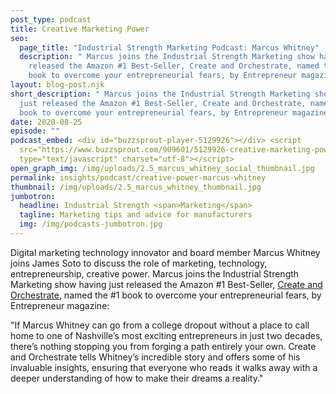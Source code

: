 ```yaml
---
post_type: podcast
title: Creative Marketing Power
seo:
  page_title: "Industrial Strength Marketing Podcast: Marcus Whitney"
  description: " Marcus joins the Industrial Strength Marketing show having just
    released the Amazon #1 Best-Seller, Create and Orchestrate, named the #1
    book to overcome your entrepreneurial fears, by Entrepreneur magazine"
layout: blog-post.njk
short_description: " Marcus joins the Industrial Strength Marketing show having
  just released the Amazon #1 Best-Seller, Create and Orchestrate, named the #1
  book to overcome your entrepreneurial fears, by Entrepreneur magazine."
date: 2020-08-25
episode: ""
podcast_embed: <div id="buzzsprout-player-5129926"></div> <script
  src="https://www.buzzsprout.com/909601/5129926-creative-marketing-power-with-marcus-whitney.js?container_id=buzzsprout-player-5129926&player=small"
  type="text/javascript" charset="utf-8"></script>
open_graph_img: /img/uploads/2.5_marcus_whitney_social_thumbnail.jpg
permalink: insights/podcast/creative-power-marcus-whitney
thumbnail: /img/uploads/2.5_marcus_whitney_thumbnail.jpg
jumbotron:
  headline: Industrial Strength <span>Marketing</span>
  tagline: Marketing tips and advice for manufacturers
  img: /img/podcasts-jumbotron.jpg
---
```

Digital marketing technology innovator and board member Marcus Whitney joins James Soto to discuss the role of marketing, technology, entrepreneurship, creative power. Marcus joins the Industrial Strength Marketing show having just released the Amazon #1 Best-Seller, [Create and Orchestrate](https://www.marcuswhitney.com), named the #1 book to overcome your entrepreneurial fears, by Entrepreneur magazine:

"If Marcus Whitney can go from a college dropout without a place to call home to one of Nashville’s most exciting entrepreneurs in just two decades, there’s nothing stopping you from forging a path entirely your own. Create and Orchestrate tells Whitney’s incredible story and offers some of his invaluable insights, ensuring that everyone who reads it walks away with a deeper understanding of how to make their dreams a reality."